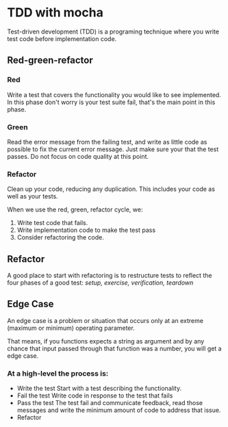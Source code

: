 # TDD with mocha

Test-driven development (TDD) is a programing technique where you write
test code before implementation code.

## Red-green-refactor

### Red

Write a test that covers the functionality you would like to see
implemented. In this phase don't worry is your test suite fail, that's
the main point in this phase.

### Green

Read the error message from the failing test, and write as little code
as possible to fix the current error message.
Just make sure your that the test passes.
Do not focus on code quality at this point.

### Refactor

Clean up your code, reducing any duplication. This includes your code as
well as your tests.

When we use the red, green, refactor cycle, we:

1. Write test code that fails.
2. Write implementation code to make the test pass
3. Consider refactoring the code.

## Refactor

A good place to start with refactoring is to restructure tests to reflect
the four phases of a good test: *setup, exercise, verification, teardown*

## Edge Case

An edge case is a problem or situation that occurs only at an extreme (maximum or minimum) operating parameter.

That means, if you functions expects a string as argument and by any
chance that input passed through that function was a number, you will
get a edge case.

### At a high-level the process is:

+ Write the test 
    Start with a test describing the functionality.
+ Fail the test
    Write code in response to the test that fails
+ Pass the test
    The test fail and communicate feedback, read those messages and
    write the minimum amount of code to address that issue.
+ Refactor